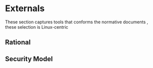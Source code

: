 # Externals

These section captures tools that conforms the normative documents , these selection is Linux-centric

## Rational

## Security Model
